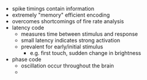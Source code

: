 + spike timings contain information
+ extremely "memory" efficient encoding
+ overcomes shortcomings of fire rate analysis
+ latency code
	+ measures time between stimulus and response
	+ small latency indicates strong activation
	+ prevalent for early/initial stimulus
		+ e.g. first touch, sudden change in brightness
+ phase code
	+ oscillation occur throughout the brain
	+ 